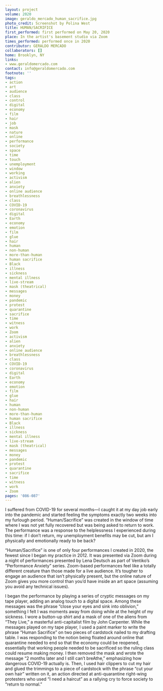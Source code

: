 ```yaml
---
layout: project
volume: 2020
image: geraldo_mercado_human_sacrifice.jpg
photo_credit: Screenshot by Polina West
title: HUMAN/SACRIFICE
first_performed: first performed on May 20, 2020
place: In the artist's basement studio via Zoom
times_performed: performed once in 2020
contributor: GERALDO MERCADO
collaborators: []
home: Brooklyn, NY
links:
- www.geraldomercado.com
contact: info@geraldomercado.com
footnote: ''
tags:
- action
- art
- audience
- class
- control
- digital
- economy
- film
- hair
- job
- mask
- nature
- online
- performance
- society
- space
- time
- touch
- unemployment
- window
- working
- activism
- alien
- anxiety
- online audience
- breathlessness
- class
- COVID-19
- coronavirus
- digital
- Earth
- economy
- emotion
- film
- glue
- hair
- human
- non-human
- more-than-human
- human sacrifice
- Black
- illness
- sickness
- mental illness
- live-stream
- mask (theatrical)
- messages
- money
- pandemic
- protest
- quarantine
- sacrifice
- time
- witness
- work
- Zoom
- activism
- alien
- anxiety
- online audience
- breathlessness
- class
- COVID-19
- coronavirus
- digital
- Earth
- economy
- emotion
- film
- glue
- hair
- human
- non-human
- more-than-human
- human sacrifice
- Black
- illness
- sickness
- mental illness
- live-stream
- mask (theatrical)
- messages
- money
- pandemic
- protest
- quarantine
- sacrifice
- time
- witness
- work
- Zoom
pages: '086-087'
---
```


I suffered from COVID-19 for several months—I caught it at my day job early into the pandemic and started feeling the symptoms exactly two weeks into my furlough period. “Human/Sacrifice” was created in the window of time where I was not yet fully recovered but was being asked to return to work. The performance was a response to the helplessness I experienced during this time: if I don’t return, my unemployment benefits may be cut, but am I physically and emotionally ready to be back?

“Human/Sacrifice” is one of only four performances I created in 2020, the fewest since I began my practice in 2012. It was presented via Zoom during a night of performances presented by Lena Deutsch as part of Ventiko’s “Performance Anxiety” series. Zoom-based performances feel like a totally different creature than those made for a live audience. It’s tougher to engage an audience that isn’t physically present, but the online nature of Zoom gives you more control than you’d have inside an art space (assuming you avoid any technical issues).

I began the performance by playing a series of cryptic messages on my tape player, adding an analog touch to a digital space. Among these messages was the phrase “close your eyes and sink into oblivion,” something I felt I was moments away from doing while at the height of my sickness. I wore a button-up shirt and a mask of one of the aliens from “They Live,” a masterful anti-capitalist film by John Carpenter. While the messages played on my tape player, I used a paint marker to write the phrase “Human Sacrifice” on two pieces of cardstock nailed to my drafting table. I was responding to the notion being floated around online that quarantine needed to end so that the economy could be reopened, essentially that working people needed to be sacrificed so the ruling class could resume making money. I then removed the mask and wrote the message “2 months later and I still can’t breAthe,” emphasizing how dangerous COVID-19 actually is. Then, I used hair clippers to cut my hair and glued the trimmings to a piece of cardstock with the phrase “cut your own hair” written on it, an action directed at anti-quarantine right-wing protesters who used “I need a haircut” as a rallying cry to force society to “return to normal.”